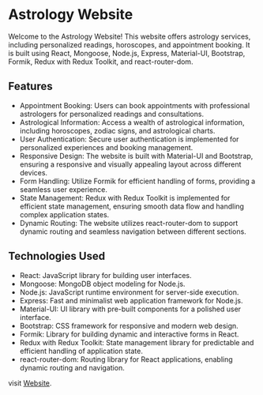# Astrology Website

Welcome to the Astrology Website! This website offers astrology services, including personalized readings, horoscopes, and appointment booking. It is built using React, Mongoose, Node.js, Express, Material-UI, Bootstrap, Formik, Redux with Redux Toolkit, and react-router-dom.

## Features

- Appointment Booking: Users can book appointments with professional astrologers for personalized readings and consultations.
- Astrological Information: Access a wealth of astrological information, including horoscopes, zodiac signs, and astrological charts.
- User Authentication: Secure user authentication is implemented for personalized experiences and booking management.
- Responsive Design: The website is built with Material-UI and Bootstrap, ensuring a responsive and visually appealing layout across different devices.
- Form Handling: Utilize Formik for efficient handling of forms, providing a seamless user experience.
- State Management: Redux with Redux Toolkit is implemented for efficient state management, ensuring smooth data flow and handling complex application states.
- Dynamic Routing: The website utilizes react-router-dom to support dynamic routing and seamless navigation between different sections.

## Technologies Used

- React: JavaScript library for building user interfaces.
- Mongoose: MongoDB object modeling for Node.js.
- Node.js: JavaScript runtime environment for server-side execution.
- Express: Fast and minimalist web application framework for Node.js.
- Material-UI: UI library with pre-built components for a polished user interface.
- Bootstrap: CSS framework for responsive and modern web design.
- Formik: Library for building dynamic and interactive forms in React.
- Redux with Redux Toolkit: State management library for predictable and efficient handling of application state.
- react-router-dom: Routing library for React applications, enabling dynamic routing and navigation.

visit [Website](https://celebrated-moonbeam-21c681.netlify.app/home).
